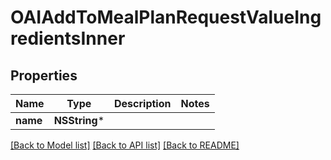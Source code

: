 # OAIAddToMealPlanRequestValueIngredientsInner

## Properties
Name | Type | Description | Notes
------------ | ------------- | ------------- | -------------
**name** | **NSString*** |  | 

[[Back to Model list]](../README.md#documentation-for-models) [[Back to API list]](../README.md#documentation-for-api-endpoints) [[Back to README]](../README.md)


